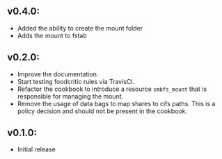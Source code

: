 ## v0.4.0:

* Added the ability to create the mount folder
* Adds the mount to fstab

## v0.2.0:

* Improve the documentation.
* Start testing foodcritic rules via TravisCI.
* Refactor the cookbook to introduce a resource `smbfs_mount` that is responsible for managing the mount.
* Remove the usage of data bags to map shares to cifs paths. This is a policy decision and should not be
  present in the cookbook.

## v0.1.0:

* Initial release
